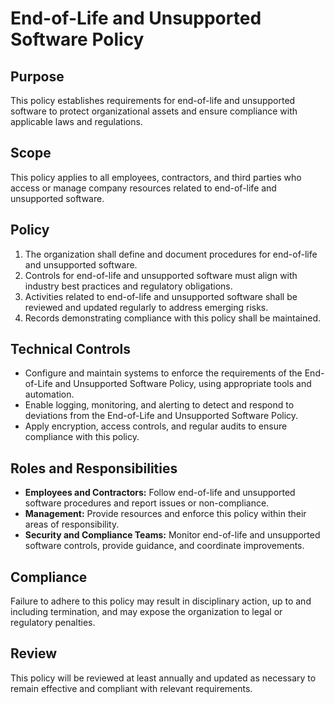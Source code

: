 # End-of-Life and Unsupported Software Policy

## Purpose

This policy establishes requirements for end-of-life and unsupported software to protect organizational assets and ensure compliance with applicable laws and regulations.

## Scope

This policy applies to all employees, contractors, and third parties who access or manage company resources related to end-of-life and unsupported software.

## Policy

1. The organization shall define and document procedures for end-of-life and unsupported software.
2. Controls for end-of-life and unsupported software must align with industry best practices and regulatory obligations.
3. Activities related to end-of-life and unsupported software shall be reviewed and updated regularly to address emerging risks.
4. Records demonstrating compliance with this policy shall be maintained.

## Technical Controls

- Configure and maintain systems to enforce the requirements of the End-of-Life and Unsupported Software Policy, using appropriate tools and automation.
- Enable logging, monitoring, and alerting to detect and respond to deviations from the End-of-Life and Unsupported Software Policy.
- Apply encryption, access controls, and regular audits to ensure compliance with this policy.

## Roles and Responsibilities

- **Employees and Contractors:** Follow end-of-life and unsupported software procedures and report issues or non-compliance.
- **Management:** Provide resources and enforce this policy within their areas of responsibility.
- **Security and Compliance Teams:** Monitor end-of-life and unsupported software controls, provide guidance, and coordinate improvements.

## Compliance

Failure to adhere to this policy may result in disciplinary action, up to and including termination, and may expose the organization to legal or regulatory penalties.

## Review

This policy will be reviewed at least annually and updated as necessary to remain effective and compliant with relevant requirements.
